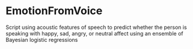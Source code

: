 # EmotionFromVoice
Script using acoustic features of speech to predict whether the person is speaking with happy, sad, angry, or neutral affect using an ensemble of Bayesian logistic regressions
